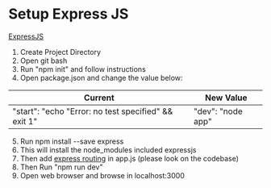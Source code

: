 # Setup Express JS
[ExpressJS](https://expressjs.com/)

1. Create Project Directory
2. Open git bash
3. Run "npm init" and follow instructions
4. Open package.json and change the value below:

Current | New Value
--- | ---
"start": "echo \"Error: no test specified\" && exit 1" | "dev": "node app"

5. Run npm install --save express
6. This will install the node_modules included expressjs
7. Then add [express routing](https://expressjs.com/en/guide/routing.html) in app.js (please look on the codebase)
8. Then Run "npm run dev"
9. Open web browser and browse in localhost:3000